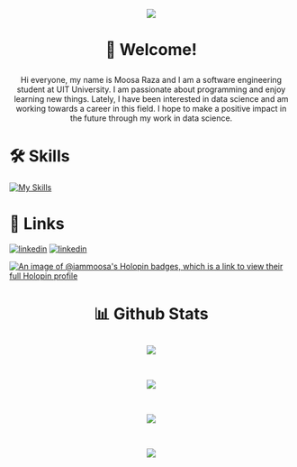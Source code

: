 <p align="center">
  <img src="https://i.pinimg.com/originals/e4/26/70/e426702edf874b181aced1e2fa5c6cde.gif">
</p>


# <p align="center">👋 Welcome! </p>

<p align="center">Hi everyone, my name is Moosa Raza and I am a software engineering student at UIT University. I am passionate about programming and enjoy learning new things. Lately, I have been interested in data science and am working towards a career in this field. I hope to make a positive impact in the future through my work in data science.</p>



# 🛠 Skills
[![My Skills](https://skillicons.dev/icons?i=python,java,cpp,arduino,html,css,bootstrap,js,xd,figma,ae,ai&theme=dark&perline=9)](https://skillicons.dev)


# 🔗 Links

[![linkedin](https://skillicons.dev/icons?i=linkedin&theme=dark)](https://www.linkedin.com/in/moosa-raza-237ba8235/)  [![linkedin](https://skillicons.dev/icons?i=github&theme=dark)](https://github.com/IamMoosa)

[![An image of @iammoosa's Holopin badges, which is a link to view their full Holopin profile](https://holopin.me/iammoosa)](https://holopin.io/@iammoosa)

#  <p align="center">📊 Github Stats</p>

<p align="center"><img align="center" src="https://github-readme-stats.vercel.app/api?username=IamMoosa&theme=dark"></p> </br>
<p align="center"><img align="center" src="https://github-readme-streak-stats.herokuapp.com/?user=IamMoosa&theme=dark"></p> </br>
<p align="center"><img align="center" src="https://github-readme-stats.vercel.app/api/top-langs/?username=IamMoosa&theme=dark"></p>  </br>
<p align="center"><img align="center" src="https://github-profile-summary-cards.vercel.app/api/cards/profile-details?username=IamMoosa&theme=monokai"></p>


#
